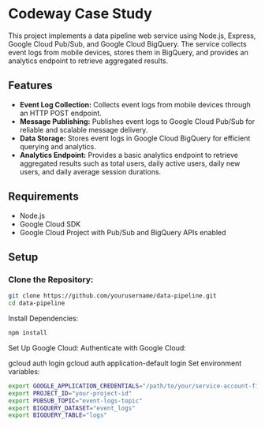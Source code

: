 # Codeway Case Study
 

This project implements a data pipeline web service using Node.js, Express, Google Cloud Pub/Sub, and Google Cloud BigQuery. The service collects event logs from mobile devices, stores them in BigQuery, and provides an analytics endpoint to retrieve aggregated results.

## Features

- **Event Log Collection:** Collects event logs from mobile devices through an HTTP POST endpoint.
- **Message Publishing:** Publishes event logs to Google Cloud Pub/Sub for reliable and scalable message delivery.
- **Data Storage:** Stores event logs in Google Cloud BigQuery for efficient querying and analytics.
- **Analytics Endpoint:** Provides a basic analytics endpoint to retrieve aggregated results such as total users, daily active users, daily new users, and daily average session durations.

## Requirements

- Node.js
- Google Cloud SDK
- Google Cloud Project with Pub/Sub and BigQuery APIs enabled

## Setup

### Clone the Repository:

```bash
git clone https://github.com/yourusername/data-pipeline.git
cd data-pipeline
```


Install Dependencies:
```bash
npm install
```
Set Up Google Cloud:
Authenticate with Google Cloud:

gcloud auth login
gcloud auth application-default login
Set environment variables:

```bash
export GOOGLE_APPLICATION_CREDENTIALS="/path/to/your/service-account-file.json"
export PROJECT_ID="your-project-id"
export PUBSUB_TOPIC="event-logs-topic"
export BIGQUERY_DATASET="event_logs"
export BIGQUERY_TABLE="logs"
```
